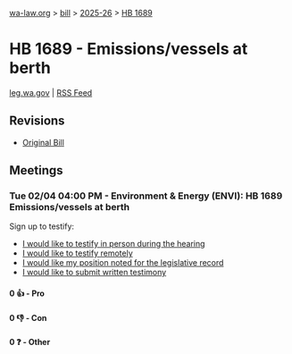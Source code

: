 [wa-law.org](/) > [bill](/bill/) > [2025-26](/bill/2025-26/) > [HB 1689](/bill/2025-26/hb/1689/)

# HB 1689 - Emissions/vessels at berth
[leg.wa.gov](https://app.leg.wa.gov/billsummary?BillNumber=1689&Year=2025&Initiative=false) | [RSS Feed](./rss.xml)

## Revisions
* [Original Bill](1/)

## Meetings
### Tue 02/04 04:00 PM - Environment & Energy (ENVI): HB 1689 Emissions/vessels at berth
Sign up to testify:
* [I would like to testify in person during the hearing](https://app.leg.wa.gov/csi/Testifier/Add?chamber=House&mId=32651&aId=162692&caId=25414&tId=1)
* [I would like to testify remotely](https://app.leg.wa.gov/csi/Testifier/Add?chamber=House&mId=32651&aId=162692&caId=25414&tId=2)
* [I would like my position noted for the legislative record](https://app.leg.wa.gov/csi/Testifier/Add?chamber=House&mId=32651&aId=162692&caId=25414&tId=3)
* [I would like to submit written testimony](https://app.leg.wa.gov/csi/Testifier/Add?chamber=House&mId=32651&aId=162692&caId=25414&tId=4)

#### 0 👍 - Pro

#### 0 👎 - Con

#### 0 ❓ - Other
